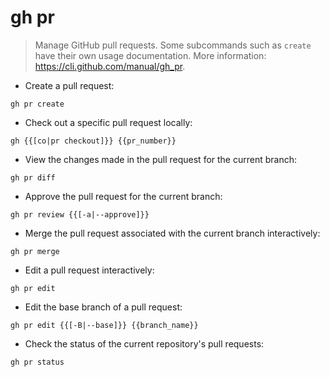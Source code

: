 # gh pr

> Manage GitHub pull requests.
> Some subcommands such as `create` have their own usage documentation.
> More information: <https://cli.github.com/manual/gh_pr>.

- Create a pull request:

`gh pr create`

- Check out a specific pull request locally:

`gh {{[co|pr checkout]}} {{pr_number}}`

- View the changes made in the pull request for the current branch:

`gh pr diff`

- Approve the pull request for the current branch:

`gh pr review {{[-a|--approve]}}`

- Merge the pull request associated with the current branch interactively:

`gh pr merge`

- Edit a pull request interactively:

`gh pr edit`

- Edit the base branch of a pull request:

`gh pr edit {{[-B|--base]}} {{branch_name}}`

- Check the status of the current repository's pull requests:

`gh pr status`
